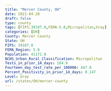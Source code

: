 ```yaml
---
title: "Mercer County, OH"
date: 2021-04-20
draft: false
type: county
tags: [FIPS:39107.0,FEMA:5.0,Micropolitan,Gray]
categories: [OH]
County: Mercer County
State: OH
FIPS: 39107.0
FEMA_Region: 5.0
Population: 41172.0
NCHS_Urban_Rural_Classification: Micropolitan
Tests_in_prior_14_days: 184.0
Fourteen_day_test_rate_per_100000: 447.0
Percent_Positivity_in_prior_14_days: 0.147
Level: Gray
url: /states/OH/mercer-county
---
```



